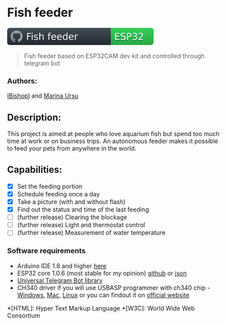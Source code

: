 # Fish feeder
![My Badge](/src/docs/badge_ff.svg)

>Fish feeder based on ESP32CAM dev kit and controlled through telegram bot

### Authors: 
[IBishopI](https://github.com/IBishopI) and [Marina Ursu](https://github.com/marinaursu)

## Description:

This project is aimed at people who love aquarium fish but spend too much time at work or on business trips.
An autonomous feeder makes it possible to feed your pets from anywhere in the world.

## Capabilities:
- [x]  Set the feeding portion
- [x]  Schedule feeding once a day
- [x]  Take a picture (with and without flash)
- [x]  Find out the status and time of the last feeding
- [ ]  (further release) Clearing the blockage
- [ ]  (further release) Light and thermostat control
- [ ]  (further release) Measurement of water temperature

### Software requirements
- Arduino IDE 1.8 and higher [here](https://www.arduino.cc/en/software)
- ESP32 core 1.0.6 (most stable for my opinion) [github](https://github.com/espressif/arduino-esp32) or [json](https://raw.githubusercontent.com/espressif/arduino-esp32/gh-pages/package_esp32_index.json)
- [Universal Telegram Bot library](https://github.com/witnessmenow/Universal-Arduino-Telegram-Bot)
- CH340 driver if you will use USBASP programmer with ch340 chip - [Windows](https://sparks.gogo.co.nz/assets/_site_/downloads/CH34x_Install_Windows_v3_4.zip), [Mac](https://github.com/adrianmihalko/ch340g-ch34g-ch34x-mac-os-x-driver/raw/master/CH34x_Install_V1.5.pkg), [Linux](https://sparks.gogo.co.nz/assets/_site_/downloads/CH340_LINUX.zip "Already built in kernel but if isnt you can download it by click this link") or you can findout it on [official website](http://www.wch.cn/download/CH341SER_MAC_ZIP.html)

*[HTML]: Hyper Text Markup Language
*[W3C]: World Wide Web Consortium
